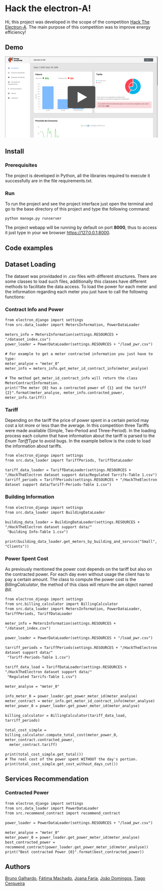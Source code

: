 # Hack the electron-A!

Hi, this project was developed in the scope of the competition [Hack The Electron-A](https://taikai.network/en/edp-distribuicao/challenges/hacktheelectron-a). 
The main purpose of this competition was to improve energy efficiency!

## Demo 

[![capa](https://github.com/energy-army-knife/hack-the-electron-a/blob/master/resources/screenshot_button.png)](https://streamable.com/cg6svj)

## Install

### Prerequisites
The project is developed in Python, all the libraries required to execute it successfully are in the file requirements.txt.

### Run

To run the project and see the project interface just open the terminal and go to the base directory of this project and type the following command:
```
python manage.py runserver
```
The project webapp will be running by default on port **8000**, thus to access it just type in your we browser https://127.0.0.1:8000.

## Code examples

## Dataset Loading

The dataset was providaded in *.csv* files with different structures. There are some classes to load such files, additionally this classes have different methods to facilitate the data access. 
To load the power for each meter and the information regarding each meter you just have to call the following functions:

### Contract Info and Power
```
from electron_django import settings
from src.data_loader import MetersInformation, PowerDataLoader

meters_info = MetersInformation(settings.RESOURCES + "/dataset_index.csv")
power_loader = PowerDataLoader(settings.RESOURCES + "/load_pwr.csv")

# For example to get a meter contracted information you just have to type:
meter_analyse = "meter_0"
meter_info = meters_info.get_meter_id_contract_info(meter_analyse)

# The method get_meter_id_contract_info will return the class MeterContractInformation.
print("The meter {0} has a contracted power of {1} and the tariff {2}".format(meter_analyse, meter_info.contracted_power, meter_info.tariff))

```
### Tariff
Depending on the tariff the price of power spent in a certain period may cost a lot more or less than the average. In this competition three Tariffs were made available (Simple, Two-Period and Three-Period). In the loading process each column that have information about the tariff is parsed to the *Enum TariffType* to avoid bugs. In the example bellow is the code to load the information about tariffs.
```
from electron_django import settings  
from src.data_loader import TariffPeriods, TariffDataLoader  
  
tariff_data_loader = TariffDataLoader(settings.RESOURCES + "/HackTheElectron dataset support data/Regulated Tarrifs-Table 1.csv")  
tarriff_periods = TariffPeriods(settings.RESOURCES + "/HackTheElectron dataset support data/Tariff-Periods-Table 1.csv")
```
### Building Information
```
from electron_django import settings  
from src.data_loader import BuildingDataLoader  
  
building_data_loader = BuildingDataLoader(settings.RESOURCES + "/HackTheElectron dataset support data/"  
 "Building Info-Table 1.csv")  
  
print(building_data_loader.get_meters_by_building_and_service("Small", "Clients"))
```


### Power Spent Cost
As previously mentioned the power cost depends on the tariff but also on the contracted power. For each day even without usage the client has to pay a certain amount.
The class to compute the power cost is the *BillingCalculator*, the method of this class will return the am object named *Bill*. 
```
from electron_django import settings  
from src.billing_calculator import BillingCalculator  
from src.data_loader import MetersInformation, PowerDataLoader, TariffPeriods, TariffDataLoader  
  
meter_info = MetersInformation(settings.RESOURCES + "/dataset_index.csv")  
  
power_loader = PowerDataLoader(settings.RESOURCES + "/load_pwr.csv")  
  
tarriff_periods = TariffPeriods(settings.RESOURCES + "/HackTheElectron dataset support data/"  
 "Tariff-Periods-Table 1.csv")  
  
tariff_data_load = TariffDataLoader(settings.RESOURCES + "/HackTheElectron dataset support data/"  
 "Regulated Tarrifs-Table 1.csv")  
  
meter_analyse = "meter_0"  
  
info_meter_0 = power_loader.get_power_meter_id(meter_analyse)  
meter_contract = meter_info.get_meter_id_contract_info(meter_analyse)  
meter_power_0 = power_loader.get_power_meter_id(meter_analyse)  
  
billing_calculator = BillingCalculator(tariff_data_load, tarriff_periods)  
  
total_cost_simple = billing_calculator.compute_total_cost(meter_power_0, meter_contract.contracted_power,  
  meter_contract.tariff)  
  
print(total_cost_simple.get_total())
# The real cost of the power spent WITHOUT the day's portion.
print(total_cost_simple.get_cost_without_days_cut())
```

## Services Recommendation

### Contracted Power
```
from electron_django import settings  
from src.data_loader import PowerDataLoader  
from src.recommend_contract import recommend_contract  
  
power_loader = PowerDataLoader(settings.RESOURCES + "/load_pwr.csv")  
  
meter_analyse = "meter_0"  
meter_power_0 = power_loader.get_power_meter_id(meter_analyse)  
best_contracted_power = recommend_contract(power_loader.get_power_meter_id(meter_analyse))  
print("Best contracted Power {0}".format(best_contracted_power))
```
## Authors
[Bruno Galhardo](https://www.linkedin.com/in/bruno-galhardo/), [Fátima Machado](https://www.linkedin.com/in/mfatimamachado/), [Joana Faria](https://www.linkedin.com/in/joanafaria3/), [João Domingos](https://www.linkedin.com/in/joao-domingos/), [Tiago Cerqueira](https://www.linkedin.com/in/tiago-cerqueira-a705878/)
